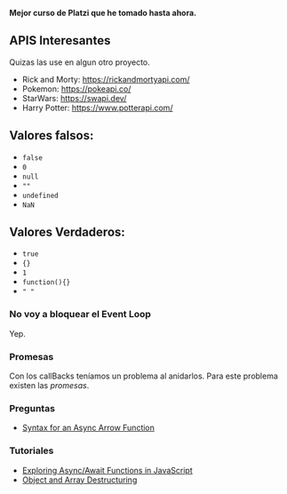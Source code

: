 **Mejor curso de Platzi que he tomado hasta ahora.**

## APIS Interesantes

Quizas las use en algun otro proyecto.

- Rick and Morty: https://rickandmortyapi.com/
- Pokemon: https://pokeapi.co/
- StarWars: https://swapi.dev/
- Harry Potter: https://www.potterapi.com/

## Valores falsos:

- `false`
- `0`
- `null`
- `""`
- `undefined`
- `NaN`

## Valores Verdaderos:

- `true`
- `{}`
- `1`
- `function(){}`
- `" "`

### No voy a bloquear el Event Loop

Yep.

### Promesas

Con los callBacks teníamos un problema al anidarlos.
Para este problema existen las _promesas_.

### Preguntas

- [Syntax for an Async Arrow Function](https://stackoverflow.com/questions/42964102/syntax-for-an-async-arrow-function)

### Tutoriales

- [Exploring Async/Await Functions in JavaScript](https://www.digitalocean.com/community/tutorials/js-async-functions)
- [Object and Array Destructuring](https://www.digitalocean.com/community/tutorials/js-object-array-destructuring-es2015)
